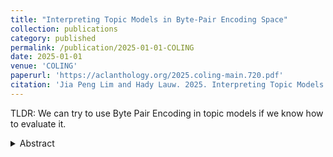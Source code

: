 ```yaml
---
title: "Interpreting Topic Models in Byte-Pair Encoding Space"
collection: publications
category: published
permalink: /publication/2025-01-01-COLING
date: 2025-01-01
venue: 'COLING'
paperurl: 'https://aclanthology.org/2025.coling-main.720.pdf'
citation: 'Jia Peng Lim and Hady Lauw. 2025. Interpreting Topic Models in Byte-Pair Encoding Space. In Proceedings of the 31st International Conference on Computational Linguistics, pages 10810–10838, Abu Dhabi, UAE. Association for Computational Linguistics.'
---
```

TLDR: We can try to use Byte Pair Encoding in topic models if we know how to evaluate it.
<details>
<summary>Abstract</summary>
Byte-pair encoding (BPE) is pivotal for processing text into chunksize tokens, particularly in Large Language Model (LLM). From a topic modeling perspective, as these chunksize tokens might be mere parts of valid words, evaluating and interpreting these tokens for coherence is challenging. Most, if not all, of coherence evaluation measures are incompatible as they benchmark using valid words. We propose to interpret the recovery of valid words from these tokens as a ranking problem and present a model-agnostic and training-free recovery approach from the topic-token distribution onto a selected vocabulary space, following which we could apply existing evaluation measures. Results show that topic sets recovered from BPE vocabulary space are coherent.
</details>